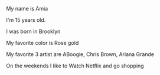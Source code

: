 My name is Amia

I'm 15 years old.

I was born in Brooklyn

My favorite color is Rose gold

My favorite 3 artist are ABoogie, Chris Brown, Ariana Grande

On the weekends I like to Watch Netflix and go shopping